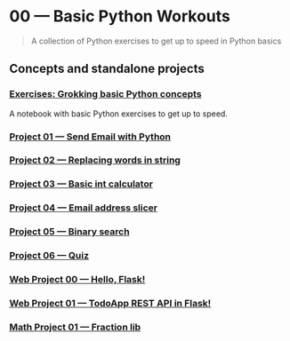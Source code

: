 # 00 &mdash; Basic Python Workouts
> A collection of Python exercises to get up to speed in Python basics

## Concepts and standalone projects

### [Exercises: Grokking basic Python concepts](./e01-exercises/01-first-steps-into-python.ipynb)
A notebook with basic Python exercises to get up to speed.

### [Project 01 &mdash; Send Email with Python](./e01-exercises/p01_send_email.py)

### [Project 02 &mdash; Replacing words in string](./e01-exercises/p02_word_replace.py)

### [Project 03 &mdash; Basic int calculator](./e01-exercises/p03_int_calculator.py)

### [Project 04 &mdash; Email address slicer](./e01-exercises/p04_email_address_slicer.py)

### [Project 05 &mdash; Binary search](./e01-exercises/p05_bin_search.py)

### [Project 06 &mdash; Quiz](./e01-exercises/p06_quiz.py)

### [Web Project 00 &mdash; Hello, Flask!](./e01-exercises/w00_flask_hello/README.md)

### [Web Project 01 &mdash; TodoApp REST API in Flask!](./e01-exercises/w01_flask_todo_rest_api/README.md)

### [Math Project 01 &mdash; Fraction lib]()